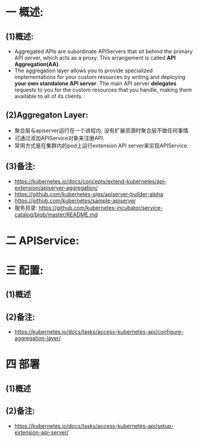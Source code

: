 # 一 概述:
## (1)概述:
- Aggregated APIs are subordinate APIServers that sit behind the primary API server, which acts as a proxy. This arrangement is called **API Aggregation(AA)**.
- The aggregation layer allows you to provide specialized implementations for your custom resources by writing and deploying **your own standalone API server**. The main API server **delegates** requests to you for the custom resources that you handle, making them available to all of its clients.

## (2)Aggregaton Layer:
- 聚合层与apiserver运行在一个进程内, 没有扩展资源时聚合层不做任何事情.
- 可通过添加APIService对象来注册API.
- 常用方式是在集群内的pod上运行extension API server来实现APIService.

## (3)备注:
- https://kubernetes.io/docs/concepts/extend-kubernetes/api-extension/apiserver-aggregation/
- https://github.com/kubernetes-sigs/apiserver-builder-alpha
- https://github.com/kubernetes/sample-apiserver
- 服务目录: https://github.com/kubernetes-incubator/service-catalog/blob/master/README.md

# 二 APIService:

# 三 配置:
## (1)概述

## (2)备注:
- https://kubernetes.io/docs/tasks/access-kubernetes-api/configure-aggregation-layer/

# 四 部署
## (1)概述

## (2)备注:
- https://kubernetes.io/docs/tasks/access-kubernetes-api/setup-extension-api-server/ 
